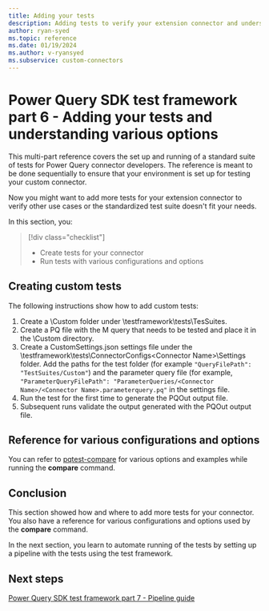 ```yaml
---
title: Adding your tests
description: Adding tests to verify your extension connector and understanding various options while working with the Power Query SDK test framework
author: ryan-syed
ms.topic: reference
ms.date: 01/19/2024
ms.author: v-ryansyed
ms.subservice: custom-connectors
---
```


# Power Query SDK test framework part 6 - Adding your tests and understanding various options

This multi-part reference covers the set up and running of a standard suite of tests for Power Query connector developers. The reference is meant to be done sequentially to ensure that your environment is set up for testing your custom connector.

Now you might want to add more tests for your extension connector to verify other use cases or the standardized test suite doesn't fit your needs.

In this section, you:

> [!div class="checklist"]
>
> * Create tests for your connector
> * Run tests with various configurations and options

## Creating custom tests

The following instructions show how to add custom tests:

1. Create a \Custom folder under \testframework\tests\TesSuites.
2. Create a PQ file with the M query that needs to be tested and place it in the \Custom directory.
3. Create a CustomSettings.json settings file under the \testframework\tests\ConnectorConfigs\<Connector Name>\Settings folder. Add the paths for the test folder (for example `"QueryFilePath": "TestSuites/Custom"`) and the parameter query file (for example, `"ParameterQueryFilePath": "ParameterQueries/<Connector Name>/<Connector Name>.parameterquery.pq"` in the settings file.
4. Run the test for the first time to generate the PQOut output file.
5. Subsequent runs validate the output generated with the PQOut output file.

## Reference for various configurations and options

You can refer to [pqtest-compare](../sdk-tools/pqtest-compare.md) for various options and examples while running the **compare** command.

## Conclusion

This section showed how and where to add more tests for your connector. You also have a reference for various configurations and options used by the **compare** command.

In the next section, you learn to automate running of the tests by setting up a pipeline with the tests using the test framework.

## Next steps

[Power Query SDK test framework part 7 - Pipeline guide](./7-pipeline.md)
